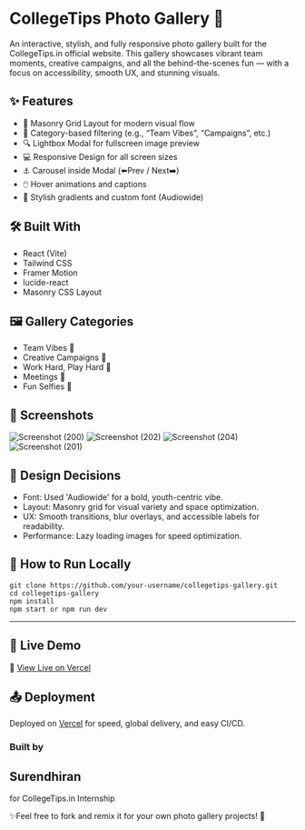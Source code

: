 # CollegeTips Photo Gallery 📸

An interactive, stylish, and fully responsive photo gallery built for the CollegeTips.in official website. This gallery showcases vibrant team moments, creative campaigns, and all the behind-the-scenes fun — with a focus on accessibility, smooth UX, and stunning visuals.

## ✨ Features

* 🎨 Masonry Grid Layout for modern visual flow
* 🧭 Category-based filtering (e.g., “Team Vibes”, “Campaigns”, etc.)
* 🔍 Lightbox Modal for fullscreen image preview
* 💻 Responsive Design for all screen sizes
* ⚓ Carousel inside Modal (⬅️Prev / Next➡️)
* 🖱️ Hover animations and captions
* 🌈 Stylish gradients and custom font (Audiowide)

## 🛠️ Built With

* React (Vite)
* Tailwind CSS
* Framer Motion
* lucide-react
* Masonry CSS Layout

## 🖼️ Gallery Categories

* Team Vibes 🤝
* Creative Campaigns 🎨
* Work Hard, Play Hard 🥳
* Meetings 🧠
* Fun Selfies 📱

## 📸 Screenshots

![Screenshot (200)](https://github.com/user-attachments/assets/082e9ece-4045-42e6-9274-b0c9cf3639bc)
![Screenshot (202)](https://github.com/user-attachments/assets/2ac8efd7-5fc7-4123-9e3d-ae2febdbda46)
![Screenshot (204)](https://github.com/user-attachments/assets/3dc255b4-9919-48be-b079-f57bb6754531)
![Screenshot (201)](https://github.com/user-attachments/assets/7cf7779e-dc9e-48fc-be5b-ee3b8f84c977)


## 🧠 Design Decisions

* Font: Used 'Audiowide' for a bold, youth-centric vibe.
* Layout: Masonry grid for visual variety and space optimization.
* UX: Smooth transitions, blur overlays, and accessible labels for readability.
* Performance: Lazy loading images for speed optimization.

## 🧪 How to Run Locally

```
git clone https://github.com/your-username/collegetips-gallery.git
cd collegetips-gallery
npm install
npm start or npm run dev
```

---

## 🚀 Live Demo

🔗 [View Live on Vercel](https://collegetips-gallery-brown.vercel.app/)

## 📤 Deployment

Deployed on [Vercel](https://vercel.com/) for speed, global delivery, and easy CI/CD.

### Built by 
## Surendhiran 
for CollegeTips.in Internship 

✨Feel free to fork and remix it for your own photo gallery projects! 🙌

